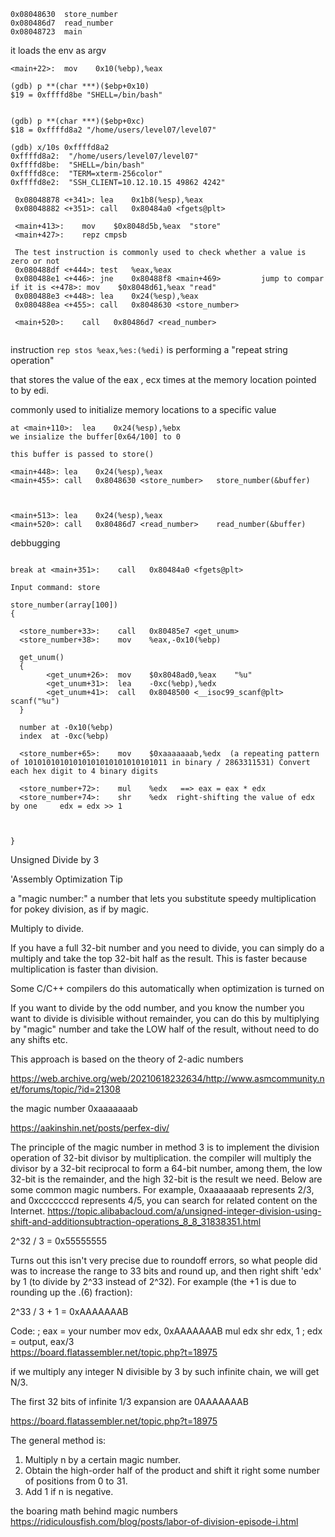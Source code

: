 ```gdb
0x08048630  store_number
0x080486d7  read_number
0x08048723  main
```

it loads the env as argv
```
<main+22>:	mov    0x10(%ebp),%eax

(gdb) p **(char ***)($ebp+0x10)
$19 = 0xffffd8be "SHELL=/bin/bash"


(gdb) p **(char ***)($ebp+0xc)
$18 = 0xffffd8a2 "/home/users/level07/level07"

(gdb) x/10s 0xffffd8a2
0xffffd8a2:	 "/home/users/level07/level07"
0xffffd8be:	 "SHELL=/bin/bash"
0xffffd8ce:	 "TERM=xterm-256color"
0xffffd8e2:	 "SSH_CLIENT=10.12.10.15 49862 4242"
```

```
 0x08048878 <+341>:	lea    0x1b8(%esp),%eax
 0x08048882 <+351>:	call   0x80484a0 <fgets@plt>
   
 <main+413>:	mov    $0x8048d5b,%eax  "store"
 <main+427>:	repz cmpsb
 
 The test instruction is commonly used to check whether a value is zero or not
 0x080488df <+444>:	test   %eax,%eax
 0x080488e1 <+446>:	jne    0x80488f8 <main+469>         jump to compar if it is <+478>:	mov    $0x8048d61,%eax "read"
 0x080488e3 <+448>:	lea    0x24(%esp),%eax
 0x080488ea <+455>:	call   0x8048630 <store_number>
 
 <main+520>:	call   0x80486d7 <read_number>
   
```
 instruction `rep stos %eax,%es:(%edi)` is performing a "repeat string operation"
 
 that stores the value of the eax , ecx times at the memory location pointed to by edi.
 
 commonly used to initialize memory locations to a specific value

```
at <main+110>:	lea    0x24(%esp),%ebx
we insialize the buffer[0x64/100] to 0

this buffer is passed to store()

<main+448>:	lea    0x24(%esp),%eax
<main+455>:	call   0x8048630 <store_number>   store_number(&buffer)



<main+513>:	lea    0x24(%esp),%eax
<main+520>:	call   0x80486d7 <read_number>    read_number(&buffer)
```

debbugging


```

break at <main+351>:	call   0x80484a0 <fgets@plt>

Input command: store

store_number(array[100])
{

  <store_number+33>:	call   0x80485e7 <get_unum>
  <store_number+38>:	mov    %eax,-0x10(%ebp)
  
  get_unum()
  {
        <get_unum+26>:	mov    $0x8048ad0,%eax    "%u"
        <get_unum+31>:	lea    -0xc(%ebp),%edx
        <get_unum+41>:	call   0x8048500 <__isoc99_scanf@plt>      scanf("%u")
  }
  
  number at -0x10(%ebp)
  index  at -0xc(%ebp)
  
  <store_number+65>:	mov    $0xaaaaaaab,%edx  (a repeating pattern of 10101010101010101010101010101011 in binary / 2863311531) Convert each hex digit to 4 binary digits 
  
  <store_number+72>:	mul    %edx   ==> eax = eax * edx
  <store_number+74>:	shr    %edx  right-shifting the value of edx by one     edx = edx >> 1



}
```

Unsigned Divide by 3

'Assembly Optimization Tip


 a "magic number:" a number that lets you substitute speedy multiplication for pokey division, as if by magic.






Multiply to divide.

If you have a full 32-bit number and you need to divide, you can simply do a multiply and take the top 32-bit half as the result. This is faster because multiplication is faster than division.

Some C/C++ compilers do this automatically when optimization is turned on

If you want to divide by the odd number, and you know the number you want to divide is divisible without remainder, you can do this by multiplying by "magic" number and take the LOW half of the result, without need to do any shifts etc.

This approach is based on the theory of 2-adic numbers

https://web.archive.org/web/20210618232634/http://www.asmcommunity.net/forums/topic/?id=21308



the magic number 0xaaaaaaab

https://aakinshin.net/posts/perfex-div/


The principle of the magic number in method 3 is to implement the division operation of 32-bit divisor by multiplication. the compiler will multiply the divisor by a 32-bit reciprocal to form a 64-bit number, among them, the low 32-bit is the remainder, and the high 32-bit is the result we need. Below are some common magic numbers. For example, 0xaaaaaaab represents 2/3, and 0xcccccccd represents 4/5, you can search for related content on the Internet. 
https://topic.alibabacloud.com/a/unsigned-integer-division-using-shift-and-additionsubtraction-operations_8_8_31838351.html





2^32 / 3 = 0x55555555

Turns out this isn't very precise due to roundoff errors, so what people did was to increase the range to 33 bits and round up, and then right shift 'edx' by 1 (to divide by 2^33 instead of 2^32). For example (the +1 is due to rounding up the .(6) fraction):

2^33 / 3 + 1 = 0xAAAAAAAB

Code:
; eax = your number
mov edx, 0xAAAAAAAB
mul edx
shr edx, 1
; edx = output, eax/3    
https://board.flatassembler.net/topic.php?t=18975







if we multiply any integer N divisible by 3 by such infinite chain, we will get N/3. 

The first 32 bits of infinite 1/3 expansion are 0AAAAAAAB

https://board.flatassembler.net/topic.php?t=18975





The general method is:
1. Multiply n by a certain magic number.
2. Obtain the high-order half of the product and shift it right some
number of positions from 0 to 31.
3. Add 1 if n is negative.

the boaring math behind magic numbers
https://ridiculousfish.com/blog/posts/labor-of-division-episode-i.html



